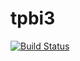 # tpbi3
[![Build Status](https://www.travis-ci.com/irasamus/tpbi3.svg?branch=master)](https://www.travis-ci.com/irasamus/tpbi3)
